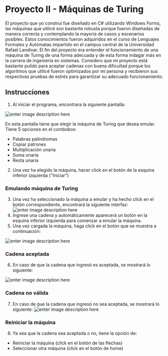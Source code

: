 # Proyecto II - Máquinas de Turing

El proyecto que yo construí fue diseñado en C# utilizando Windows Forms, las máquinas que utilicé son bastante robusta porque fueron diseñadas de manera correcta y contemplando la mayoría de casos y escenarios posibles. Estos conocimientos fueron adquiridos en el curso de Lenguajes Formales y Autómatas impartido en el campus central de la Universidad Rafael Landívar. El fin del proyecto era entender el funcionamiento de una máquina de Turing de una forma adecuada y de esta forma indagar más en la carrera de ingeniería en sistemas. Considero que mi proyecto está bastante pulido para aceptar cadenas con buena dificultad porque los algoritmos que utilicé fueron optimizados por mí persona y recibieron sus respectivas pruebas de estrés para garantizar su adecuado funcionamiento. 

## Instrucciones
1. Al iniciar el programa, encontrara la siguiente pantalla: 



![enter image description here](https://lh3.googleusercontent.com/qnXmfmtn8NvrnK3z_oZ7ULOShtYujVZfWZ2hDjrFz_MiXt0rmSiyXO5pscl8z6fLKZ1I-8xlc1q1 "Pantalla Principal")


En esta pantalla tiene que elegir la máquina de Turing que desea emular. Tiene 5 opciones en el combobox: 
* Palabras palíndromas
* Copiar patrones
* Multiplicación unaria
* Suma unaria
* Resta unaria

2. Una vez ha elegido la máquina, hacer click en el botón de la esquina inferior izquierda ("Iniciar") 

### Emulando máquina de Turing

3. Una vez ha seleccionado la máquina a emular y ha hecho click en el botón correspondiente, encontrará la siguiente interfaz: 
![enter image description here](https://lh3.googleusercontent.com/YAU7E8IA2Y7Qu6IKMgR7L62P6yXdFKUBMC_-WGhXdRemLqdBJ9EFV4cFDifVpvXRxkJZ43gatyTS "Emulador")
4. Ingrese una cadena y automáticamente aparecerá un botón en la esquina inferior izquierda para comenzar a emular la máquina.  
5. Una vez cargada la máquina, haga click en el botón que se muestra a continuación: 

![enter image description here](https://lh3.googleusercontent.com/xNny-U-AvCYUgmLdG95BHJd9TSEuSaDsuzdDtvnkVubUIdsvYLA4iJXZ4yAF1MHZkYjDOsHRHUq1)
### Cadena aceptada

6. En caso de que la cadena que ingresó es aceptada, se mostrará lo siguiente: 

![enter image description here](https://lh3.googleusercontent.com/0gKoPhvMLyTXsFtW9nJjPytoiNtV7b3uMHA9fWMA12ZTjJwBCRM5OaObq51wpjSPp8amaaI_fnMY)

### Cadena no válida

7. En caso de que la cadena que ingresó no sea aceptada, se mostrará lo siguiente: 
![enter image description here](https://lh3.googleusercontent.com/G6eomJRIxU9HHsBdxw87fXzZ_9jpuDrOT6ws82As0qBcSbrlrvQ2tK19mEF-_j9yFxUfouJYtZRV)
### Reiniciar la máquina
8. Ya sea que la cadena sea aceptada o no, tiene la opción de:
* Reiniciar la máquina (click en el botón de las flechas) 
* Seleccionar otra máquina (click en el botón de home)